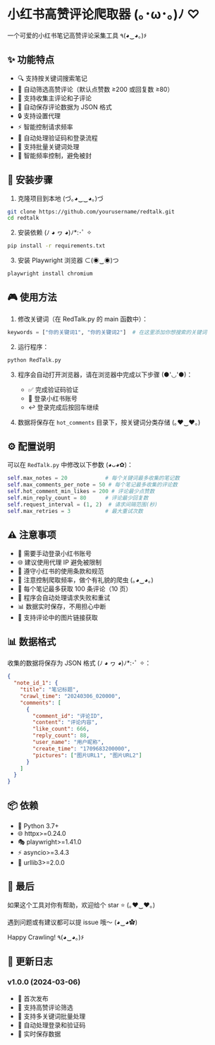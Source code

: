 # 小红书高赞评论爬取器 (｡･ω･｡)ﾉ ♡

一个可爱的小红书笔记高赞评论采集工具 ٩(◕‿◕｡)۶

## ✨ 功能特点

- 🔍 支持按关键词搜索笔记
- 🌟 自动筛选高赞评论（默认点赞数 ≥200 或回复数 ≥80）
- 💬 支持收集主评论和子评论
- 💾 自动保存评论数据为 JSON 格式
- 🔒 支持设置代理
- ⚡ 智能控制请求频率
- 🎯 自动处理验证码和登录流程
- 📝 支持批量关键词处理
- 🚥 智能频率控制，避免被封

## 🚀 安装步骤

1. 克隆项目到本地 (づ｡◕‿‿◕｡)づ

```bash
git clone https://github.com/yourusername/redtalk.git
cd redtalk
```

2. 安装依赖 (ﾉ ◕ ヮ ◕)ﾉ\*:･ﾟ ✧

```bash
pip install -r requirements.txt
```

3. 安装 Playwright 浏览器 ⊂(◉‿◉)つ

```bash
playwright install chromium
```

## 🎮 使用方法

1. 修改关键词（在 RedTalk.py 的 main 函数中）：

```python
keywords = ["你的关键词1", "你的关键词2"]  # 在这里添加你想搜索的关键词
```

2. 运行程序：

```bash
python RedTalk.py
```

3. 程序会自动打开浏览器，请在浏览器中完成以下步骤 (●'◡'●)：

   - ✅ 完成验证码验证
   - 🔑 登录小红书账号
   - ↩️ 登录完成后按回车继续

4. 数据将保存在 `hot_comments` 目录下，按关键词分类存储 (｡♥‿♥｡)

## ⚙️ 配置说明

可以在 `RedTalk.py` 中修改以下参数 (◕ᴗ◕✿)：

```python
self.max_notes = 20            # 每个关键词最多收集的笔记数
self.max_comments_per_note = 50 # 每个笔记最多收集的评论数
self.hot_comment_min_likes = 200 # 评论最少点赞数
self.min_reply_count = 80      # 评论最少回复数
self.request_interval = (1, 2)  # 请求间隔范围(秒)
self.max_retries = 3           # 最大重试次数
```

## ⚠️ 注意事项

- 🔐 需要手动登录小红书账号
- 🌐 建议使用代理 IP 避免被限制
- 📜 遵守小红书的使用条款和规范
- 🐌 注意控制爬取频率，做个有礼貌的爬虫 (｡◕‿◕｡)
- 🎯 每个笔记最多获取 100 条评论（10 页）
- 🔄 程序会自动处理请求失败和重试
- 📊 数据实时保存，不用担心中断
- 🎨 支持评论中的图片链接获取

## 📊 数据格式

收集的数据将保存为 JSON 格式 (ﾉ ◕ ヮ ◕)ﾉ\*:･ﾟ ✧：

```json
{
  "note_id_1": {
    "title": "笔记标题",
    "crawl_time": "20240306_020000",
    "comments": [
      {
        "comment_id": "评论ID",
        "content": "评论内容",
        "like_count": 666,
        "reply_count": 88,
        "user_name": "用户昵称",
        "create_time": "1709683200000",
        "pictures": ["图片URL1", "图片URL2"]
      }
    ]
  }
}
```

## 📦 依赖

- 🐍 Python 3.7+
- 🌐 httpx>=0.24.0
- 🎭 playwright>=1.41.0
- ⚡ asyncio>=3.4.3
- 🔗 urllib3>=2.0.0

## 💝 最后

如果这个工具对你有帮助，欢迎给个 star ⭐️ (｡♥‿♥｡)

遇到问题或有建议都可以提 issue 哦～ (◕‿◕✿)

Happy Crawling! ٩(◕‿◕｡)۶

## 🎨 更新日志

### v1.0.0 (2024-03-06)

- 🎉 首次发布
- 🌟 支持高赞评论筛选
- 📝 支持多关键词批量处理
- 🔄 自动处理登录和验证码
- 💾 实时保存数据
